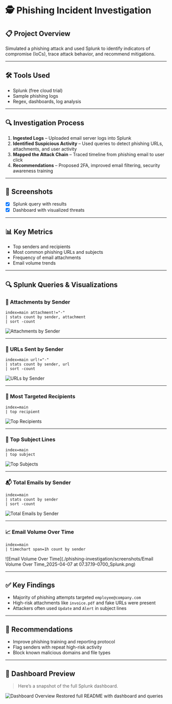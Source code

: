 
# 🕵️ Phishing Incident Investigation

## 📋 Project Overview
Simulated a phishing attack and used Splunk to identify indicators of compromise (IoCs), trace attack behavior, and recommend mitigations.

---

## 🛠️ Tools Used
- Splunk (free cloud trial)
- Sample phishing logs
- Regex, dashboards, log analysis

---

## 🔍 Investigation Process
1. **Ingested Logs** – Uploaded email server logs into Splunk
2. **Identified Suspicious Activity** – Used queries to detect phishing URLs, attachments, and user activity
3. **Mapped the Attack Chain** – Traced timeline from phishing email to user click
4. **Recommendations** – Proposed 2FA, improved email filtering, security awareness training

---

## 📸 Screenshots
- [x] Splunk query with results
- [x] Dashboard with visualized threats

---

## 📊 Key Metrics
- Top senders and recipients
- Most common phishing URLs and subjects
- Frequency of email attachments
- Email volume trends

---

## 🔍 Splunk Queries & Visualizations

### 📎 Attachments by Sender
```spl
index=main attachment!="-" 
| stats count by sender, attachment 
| sort -count
```
![Attachments by Sender](./screenshots/attachments_by_sender.png)

---

### 🔗 URLs Sent by Sender
```spl
index=main url!="-" 
| stats count by sender, url 
| sort -count
```
![URLs by Sender](./screenshots/urls_by_sender.png)

---

### 🎯 Most Targeted Recipients
```spl
index=main 
| top recipient
```
![Top Recipients](./screenshots/top_recipients.png)

---

### 🧾 Top Subject Lines
```spl
index=main 
| top subject
```
![Top Subjects](./screenshots/top_subjects.png)

---

### 📬 Total Emails by Sender
```spl
index=main 
| stats count by sender 
| sort -count
```
![Total Emails by Sender](./screenshots/top_senders.png)

---

### 📈 Email Volume Over Time
```spl
index=main 
| timechart span=1h count by sender
```
![Email Volume Over Time](./phishing-investigation/screenshots/Email Volume Over Time_2025-04-07 at 07.37.19-0700_Splunk.png)

---

## ✅ Key Findings
- Majority of phishing attempts targeted `employee@company.com`
- High-risk attachments like `invoice.pdf` and fake URLs were present
- Attackers often used `Update` and `Alert` in subject lines

---

## 📌 Recommendations
- Improve phishing training and reporting protocol
- Flag senders with repeat high-risk activity
- Block known malicious domains and file types

---

## 📸 Dashboard Preview
> Here’s a snapshot of the full Splunk dashboard.

![Dashboard Overview](./screenshots/dashboard_full.png)
Restored full README with dashboard and queries
